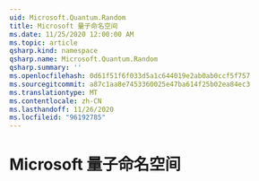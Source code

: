 ```yaml
---
uid: Microsoft.Quantum.Random
title: Microsoft 量子命名空间
ms.date: 11/25/2020 12:00:00 AM
ms.topic: article
qsharp.kind: namespace
qsharp.name: Microsoft.Quantum.Random
qsharp.summary: ''
ms.openlocfilehash: 0d61f51f6f033d5a1c644019e2ab0ab0ccf5f757
ms.sourcegitcommit: a87c1aa8e7453360025e47ba614f25b02ea84ec3
ms.translationtype: MT
ms.contentlocale: zh-CN
ms.lasthandoff: 11/26/2020
ms.locfileid: "96192785"
---
```

# <a name="microsoftquantumrandom-namespace"></a>Microsoft 量子命名空间



